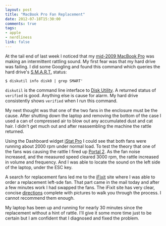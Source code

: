 ```yaml
---
layout: post
title: "MacBook Pro Fan Replacement"
date: 2012-07-18T15:30:00
comments: true
tags:
- apple
- nerdliness
link: false
---
```

At the tail end of last week I noticed that my [mid-2009 MacBook Pro](http://support.apple.com/specs/ "Apple serial number lookup") was making an intermittent rattling sound. My first fear was that my hard drive was failing. I did some Googling and found this command which queries the hard drive's [S.M.A.R.T.](http://en.wikipedia.org/wiki/S.M.A.R.T. "S.M.A.R.T.") status:

    $ diskutil info disk0 | grep SMART'
	
`diskutil` is the command line interface to [Disk Utility](http://support.apple.com/kb/HT2055 "Disk Utility"). A returned status of `verified` is good. Anything else is cause for alarm. My hard drive consistently shows `verified` when I run this command. 

My next thought was that one of the two fans in the enclosure must be the cause. After shutting down the laptop and removing the bottom of the case I used a can of compressed air to blow out any accumulated dust and cat hair. I didn't get much out and after reassembling the machine the rattle returned.

Using the Dashboard widget [iStat Pro](http://islayer.com/apps/istatpro/ "iStat Pro") I could see that both fans were running about 2000 rpm under normal load. To test the theory that one of the fans was causing the rattle I fired up [Portal 2](http://www.thinkwithportals.com/ "Portal 2"). As the fan noise increased, and the measured speed cleared 3000 rpm, the rattle increased in volume and frequency. And I was able to locate the sound on the left side of the laptop, under the ESC key.

A search for replacement fans led me to the [iFixit](http://ifixit.com "iFixit.com") site where I was able to order a replacement left-sde fan. That part came in the mail today and after a few minutes work I had swapped the fans. The iFixit site has very clear, concise [directions](http://www.ifixit.com/Guide/Installing-MacBook-Pro-15-Inch-Unibody-Mid-2009-Left-Fan/1711/1 "Installing MacBook Pro Left Fan") complete with pictures to walk you through the process. I cannot recommend them enough.

My laptop has been up and running for nearly 30 minutes since the replacement without a hint of rattle. I'll give it some more time just to be certain but I am confident that I diagnosed and fixed the problem.
